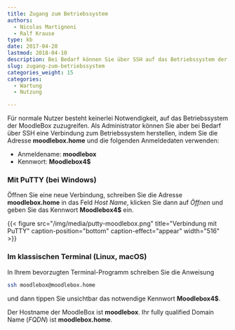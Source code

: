 ```yaml
---
title: Zugang zum Betriebssystem
authors:
  - Nicolas Martignoni
  - Ralf Krause
type: kb
date: 2017-04-20
lastmod: 2018-04-10
description: Bei Bedarf können Sie über SSH auf das Betriebssystem der MoodleBox zugreifen
slug: zugang-zum-betriebssystem
categories_weight: 15
categories:
  - Wartung
  - Nutzung

---
```

Für normale Nutzer besteht keinerlei Notwendigkeit, auf das Betriebssystem der MoodleBox zuzugreifen. Als Administrator können Sie aber bei Bedarf über SSH eine Verbindung zum Betriebssystem herstellen, indem Sie die Adresse __moodlebox.home__ und die folgenden Anmeldedaten verwenden:

  * Anmeldename: __moodlebox__
  * Kennwort: __Moodlebox4$__

### Mit PuTTY (bei Windows)

Öffnen Sie eine neue Verbindung, schreiben Sie die Adresse __moodlebox.home__ in das Feld _Host Name_, klicken Sie dann auf _Öffnen_ und geben Sie das Kennwort __Moodlebox4$__ ein.

{{< figure src="/img/media/putty-moodlebox.png" title="Verbindung mit PuTTY" caption-position="bottom" caption-effect="appear" width="516" >}}

### Im klassischen Terminal (Linux, macOS)

In Ihrem bevorzugten Terminal-Programm schreiben Sie die Anweisung

```bash
ssh moodlebox@moodlebox.home
```

und dann tippen Sie unsichtbar das notwendige Kennwort __Moodlebox4$__.

Der Hostname der MoodleBox ist __moodlebox__. Ihr fully qualified Domain Name (_FQDN_) ist __moodlebox.home__.
